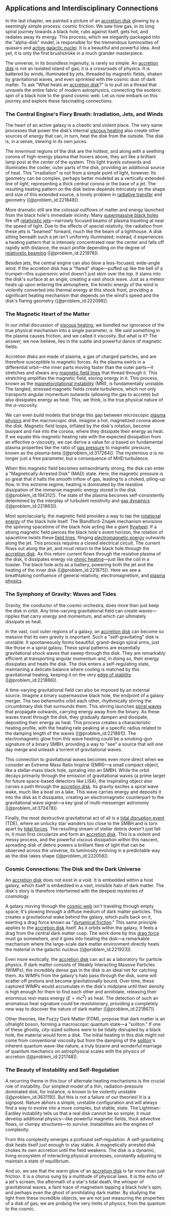 ## Applications and Interdisciplinary Connections

In the last chapter, we painted a picture of an [accretion disk](@article_id:159110) glowing by a seemingly simple process: cosmic friction. We saw how gas, in its long spiral journey towards a black hole, rubs against itself, gets hot, and radiates away its energy. This process, which we elegantly packaged into the "alpha-disk" model, is responsible for the tremendous luminosities of quasars and [active galactic nuclei](@article_id:157535). It is a beautiful and powerful idea. And yet, it is only the first brushstroke in a much grander masterpiece.

The universe, in its boundless ingenuity, is rarely so simple. An [accretion disk](@article_id:159110) is not an isolated island of gas; it is a crossroads of physics. It is battered by winds, illuminated by jets, threaded by magnetic fields, shaken by gravitational waves, and even sprinkled with the cosmic dust of dark matter. To ask "What heats an [accretion disk](@article_id:159110)?" is to pull on a thread that unravels the entire fabric of modern astrophysics, connecting the esoteric spin of a black hole to the grand cosmic web. Let us now embark on this journey and explore these fascinating connections.

### The Central Engine's Fiery Breath: Irradiation, Jets, and Winds

The heart of an active galaxy is a chaotic and violent place. The very same processes that power the disk’s internal [viscous heating](@article_id:161152) also create other sources of energy that can, in turn, heat the disk from the outside. The disk is, in a sense, stewing in its own juices.

The innermost regions of the disk are the hottest, and along with a seething corona of high-energy plasma that hovers above, they act like a brilliant lamp post at the center of the system. This light travels outwards and illuminates the cooler, outer parts of the disk, providing an additional source of heat. This "irradiation" is not from a simple point of light, however. Its geometry can be complex, perhaps better modeled as a vertically extended line of light, representing a thick central corona or the base of a jet. The resulting heating pattern on the disk below depends intricately on the shape and size of this extended source, a lovely problem in [radiative transfer](@article_id:157954) and geometry ([@problem_id:221848]).

More dramatic still are the colossal outflows of matter and energy launched from the black hole's immediate vicinity. Many [supermassive black holes](@article_id:157302) fire off [relativistic jets](@article_id:158969)—narrowly focused beams of plasma traveling at near the speed of light. Due to the effects of special relativity, the radiation from these jets is "beamed" forward, much like the beam of a lighthouse. A disk sitting beneath such a jet isn't uniformly illuminated; instead, it experiences a heating pattern that is intensely concentrated near the center and falls off rapidly with distance, the exact profile depending on the degree of [relativistic beaming](@article_id:160270) ([@problem_id:221978]).

Besides jets, the central engine can also blow a less-focused, wide-angle wind. If the accretion disk has a "flared" shape—puffed up like the bell of a trumpet—this supersonic wind doesn't just skim over the top. It slams into the disk's surface at an angle, creating a vast shock wave. Just as a meteor heats up upon entering the atmosphere, the kinetic energy of the wind is violently converted into thermal energy at this shock front, providing a significant heating mechanism that depends on the wind's speed and the disk's flaring geometry ([@problem_id:222098]).

### The Magnetic Heart of the Matter

In our initial discussion of [viscous heating](@article_id:161152), we bundled our ignorance of the true physical mechanism into a single parameter, $\alpha$. We said something in the plasma causes friction, and we called it viscosity. But what *is* it? The answer, we now believe, lies in the subtle and powerful dance of magnetic fields.

Accretion disks are made of plasma, a gas of charged particles, and are therefore susceptible to magnetic forces. As the plasma swirls in a differential orbit—the inner parts moving faster than the outer parts—it stretches and shears any [magnetic field lines](@article_id:267798) that thread through it. This stretching amplifies the magnetic field, storing energy in it. This process, known as the [magnetorotational instability](@article_id:158952) (MRI), is fundamentally unstable. The tangled, stressed magnetic fields create turbulence, which not only transports angular momentum outwards (allowing the gas to accrete) but also dissipates energy as heat. This, we think, is the true physical nature of the $\alpha$-viscosity.

We can even build models that bridge this gap between microscopic [plasma physics](@article_id:138657) and the macroscopic disk. Imagine a hot, magnetized corona above the disk. Magnetic field loops, inflated by the disk's rotation, become buoyant and rise into the corona, where they dissipate their energy as heat. If we equate this magnetic heating rate with the expected dissipation from an effective $\alpha$-viscosity, we can derive a value for $\alpha$ based on fundamental plasma properties like the ratio of [gas pressure](@article_id:140203) to magnetic pressure, known as the plasma-beta ([@problem_id:317264]). The mysterious $\alpha$ is no longer just a free parameter, but a consequence of MHD turbulence.

When this magnetic field becomes extraordinarily strong, the disk can enter a "Magnetically Arrested Disk" (MAD) state. Here, the magnetic pressure is so great that it halts the smooth inflow of gas, leading to a choked, piling-up flow. In this extreme regime, heating is dominated by the resistive dissipation of the immense magnetic energy stored in the disk ([@problem_id:194312]). The state of the plasma becomes self-consistently determined by the interplay of turbulent resistivity and [gas dynamics](@article_id:147198) ([@problem_id:221863]).

Most spectacularly, the magnetic field provides a way to tap the [rotational energy](@article_id:160168) of the black hole itself. The Blandford-Znajek mechanism envisions the spinning spacetime of the black hole acting like a giant [flywheel](@article_id:195355). If a strong magnetic field pierces the black hole's event horizon, the rotation of spacetime twists these [field lines](@article_id:171732), flinging [electromagnetic energy](@article_id:264226) outwards along the jet. This process requires a closed electrical circuit. The current flows out along the jet, and must return to the black hole through the [accretion disk](@article_id:159110). As this return current flows through the resistive plasma of the disk, it dissipates energy via [ohmic heating](@article_id:189534)—just like the coil in a toaster. The black hole acts as a battery, powering both the jet and the heating of the inner disk ([@problem_id:221875]). Here we see a breathtaking confluence of general relativity, electromagnetism, and [plasma physics](@article_id:138657).

### The Symphony of Gravity: Waves and Tides

Gravity, the conductor of the cosmic orchestra, does more than just keep the disk in orbit. Any time-varying gravitational field can create waves—ripples that carry energy and momentum, and which can ultimately dissipate as heat.

In the vast, cool outer regions of a galaxy, an [accretion disk](@article_id:159110) can become so massive that its own gravity is important. Such a "self-gravitating" disk is unstable. It spontaneously forms beautiful, grand-design spiral arms, just like those in a spiral galaxy. These spiral patterns are essentially gravitational shock waves that sweep through the disk. They are remarkably efficient at transporting angular momentum and, in doing so, their energy dissipates and heats the disk. The disk enters a self-regulating state, maintaining a delicate balance where cooling is matched by this gravitational heating, keeping it on the very [edge of stability](@article_id:634079) ([@problem_id:221866]).

A time-varying gravitational field can also be imposed by an external source. Imagine a binary supermassive black hole, the endpoint of a galaxy merger. The two behemoths orbit each other, rhythmically stirring the circumbinary disk that surrounds them. This stirring launches [spiral waves](@article_id:203070) that propagate outwards, carrying energy away from the binary. As these waves travel through the disk, they gradually dampen and dissipate, depositing their energy as heat. This process creates a characteristic heating profile, with the heating rate peaking at a specific radius related to the damping length of the waves ([@problem_id:221861]). The electromagnetic glow from this wave heating could be a smoking-gun signature of a binary SMBH, providing a way to "see" a source that will one day merge and unleash a torrent of gravitational waves.

This connection to gravitational waves becomes even more direct when we consider an Extreme Mass Ratio Inspiral (EMRI)—a small compact object, like a stellar-mass black hole, spiraling into an SMBH. While the orbit decays primarily through the emission of gravitational waves (a prime target for future space-based detectors like LISA), the inspiraling object also carves a path through the [accretion disk](@article_id:159110). Its gravity excites a spiral wave wake, much like a boat on a lake. This wave carries energy and deposits it into the disk as it dissipates, creating an electromagnetic counterpart to the gravitational wave signal—a key goal of multi-messenger astronomy ([@problem_id:372478]).

Finally, the most destructive gravitational act of all is a [tidal disruption event](@article_id:159650) (TDE), where an unlucky star wanders too close to the SMBH and is torn apart by [tidal forces](@article_id:158694). The resulting stream of stellar debris doesn't just fall in; it must first circularize and form an [accretion disk](@article_id:159110). This is a violent and messy process, and the powerful viscous dissipation within this nascent, spreading disk of debris powers a brilliant flare of light that can be observed across the universe, its luminosity evolving in a predictable way as the disk takes shape ([@problem_id:222058]).

### Cosmic Connections: The Disk and the Dark Universe

An [accretion disk](@article_id:159110) does not exist in a void. It is embedded within a host galaxy, which itself is embedded in a vast, invisible halo of dark matter. The disk's story is therefore intertwined with the deepest mysteries of cosmology.

A galaxy moving through the [cosmic web](@article_id:161548) isn't traveling through empty space; it's plowing through a diffuse medium of dark matter particles. This creates a gravitational wake behind the galaxy, which pulls back on it, exerting a drag force known as "[dynamical friction](@article_id:159122)." This same principle applies to the [accretion disk](@article_id:159110) itself. As it orbits within the galaxy, it feels a drag from the central dark matter cusp. The work done by this [drag force](@article_id:275630) must go somewhere, and it goes into heating the disk—a remarkable mechanism where the large-scale dark matter environment directly heats the material in the galactic nucleus ([@problem_id:221923]).

Even more exotically, the [accretion disk](@article_id:159110) can act as a laboratory for particle physics. If dark matter consists of Weakly Interacting Massive Particles (WIMPs), the incredibly dense gas in the disk is an ideal net for catching them. As WIMPs from the galaxy's halo pass through the disk, some will scatter off protons and become gravitationally bound. Over time, these captured WIMPs would accumulate in the disk's midplane until their density is high enough for them to find each other and annihilate, releasing their enormous rest-mass energy ($E=mc^2$) as heat. The detection of such an anomalous heat signature could be revolutionary, providing a completely new way to discover the nature of dark matter ([@problem_id:221867]).

Other theories, like Fuzzy Dark Matter (FDM), propose that dark matter is an ultralight boson, forming a macroscopic quantum state—a "soliton." If one of these ghostly, city-sized solitons were to be tidally disrupted by a black hole, the material would form a disk. The initial heating in this disk might not come from conventional viscosity but from the damping of the [soliton](@article_id:139786)'s inherent quantum wave-like nature, a truly bizarre and wonderful marriage of quantum mechanics on astrophysical scales with the physics of accretion ([@problem_id:221748]).

### The Beauty of Instability and Self-Regulation

A recurring theme in this tour of alternate heating mechanisms is the crucial role of instability. Our simplest model of a thin, radiation-pressure dominated disk, for instance, is known to be violently unstable ([@problem_id:363119]). But this is not a failure of our theories! It is a signpost. Nature abhors a simple, unstable configuration and will always find a way to evolve into a more complex, but stable, state. The Lightman-Eardley instability tells us that a real disk cannot be so simple; it *must* develop additional physics—like powerful magnetic fields, thick advective flows, or clumpy structures—to survive. Instabilities are the engines of complexity.

From this complexity emerges a profound self-regulation. A self-gravitating disk heats itself just enough to stay stable. A magnetically arrested disk chokes its own accretion until the field weakens. The disk is a dynamic, living ecosystem of interacting physical processes, constantly adjusting to maintain a state of equilibrium.

And so, we see that the warm glow of an [accretion disk](@article_id:159110) is far more than just friction. It is a chorus sung by a multitude of physical laws. It is the echo of a jet's scream, the aftermath of a star's tidal death, the whisper of gravitational waves, a faint trace of magnetism tapping a black hole's spin, and perhaps even the ghost of annihilating dark matter. By studying the light from these incredible objects, we are not just measuring the properties of a disk of gas; we are probing the very limits of physics, from the quantum to the cosmic.